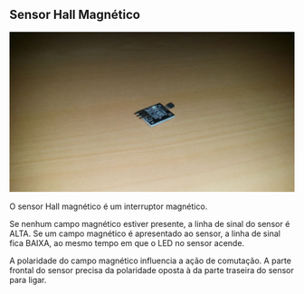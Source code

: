 ## Sensor Hall Magnético

![alt text](img/1.jpg)

O sensor Hall magnético é um interruptor magnético. 

Se nenhum campo magnético estiver presente, a linha de sinal do sensor é ALTA. Se um campo magnético é apresentado ao sensor, a linha de sinal fica BAIXA, ao mesmo tempo em que o LED no sensor acende. 

A polaridade do campo magnético influencia a ação de comutação. A parte frontal do sensor precisa da polaridade oposta à da parte traseira do sensor para ligar.
